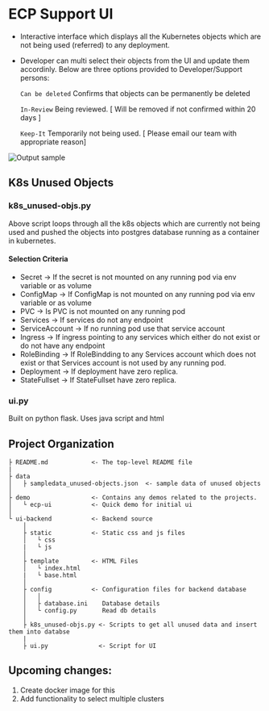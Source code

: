 # ECP Support UI

- Interactive interface which displays all the Kubernetes objects which are not being used (referred) to any deployment.
- Developer can multi select their objects from the UI and update them accordinly. Below are three options provided to Developer/Support persons:

   ```Can be deleted```  Confirms that objects can be permanently be deleted

   ```In-Review``` Being reviewed. [ Will be removed if not confirmed within 20 days ]

   ```Keep-It``` Temporarily not being used. [ Please email our team with appropriate reason]  
 
![Output sample](https://github.com/kk2526/ecp-ui/raw/demo/ecp-ui.gif)

## K8s Unused Objects

### k8s_unused-objs.py

Above script loops through all the k8s objects which are currently not being used and pushed the objects into postgres database running as a container in kubernetes.

#### Selection Criteria
 - Secret -> If the secret is not mounted on any running pod via env variable or as volume
 - ConfigMap -> If ConfigMap is not mounted on any running pod via env variable or as volume
 - PVC -> Is PVC is not mounted on any running pod
 - Services -> If services do not any endpoint
 - ServiceAccount -> If no running pod use that service account
 - Ingress -> If ingress pointing to any services which either do not exist or do not have any endpoint
 - RoleBinding -> If RoleBindding to any Services account which does not exist or that Services account is not used by any running pod.
 - Deployment -> If deployment have zero replica.
 - StateFullset -> If StateFullset have zero replica.

### ui.py

Built on python flask. Uses java script and html

Project Organization
------------

    ├ README.md            <- The top-level README file
    |
    ├ data
    │   ├ sampledata_unused-objects.json  <- sample data of unused objects
    │  
    ├ demo                 <- Contains any demos related to the projects.
    │   └ ecp-ui           <- Quick demo for initial ui
    │
    └ ui-backend           <- Backend source
        │
        ├ static           <- Static css and js files
        │   └ css
        |   └ js 
        │
        ├ template         <- HTML Files
        │   └ index.html
        |   └ base.html
        │
        ├ config           <- Configuration files for backend database
        │   │                 
        │   ├ database.ini    Database details
        │   └ config.py       Read db details
        │
        ├ k8s_unused-objs.py <- Scripts to get all unused data and insert them into databse
        |
        ├ ui.py              <- Script for UI


## Upcoming changes:
1. Create docker image for this
2. Add functionality to select multiple clusters
  
